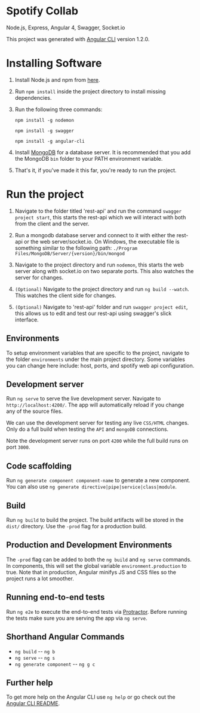 # Spotify Collab

Node.js, Express, Angular 4, Swagger, Socket.io

This project was generated with [Angular CLI](https://github.com/angular/angular-cli) version 1.2.0.

# Installing Software

1. Install Node.js and npm from [here](https://nodejs.org/en/download/).
2. Run `npm install` inside the project directory to install missing dependencies.
3. Run the following three commands:

    `npm install -g nodemon`

    `npm install -g swagger`

    `npm install -g angular-cli`

4. Install [MongoDB](https://www.mongodb.com/download-center#community) for a database server. It is recommended that you add the MongoDB `bin` folder to your PATH environment variable. 
5. That's it, if you've made it this far, you're ready to run the project.

# Run the project
1. Navigate to the folder titled 'rest-api' and run the command `swagger project start`, this starts the rest-api which we will interact with both from the client and the server.
2. Run a mongodb database server and connect to it with either the rest-api or the web server/socket.io. On Windows, the executable file is something similar to the following path:  `./Program Files/MongoDB/Server/{version}/bin/mongod`
3. Navigate to the project directory and run `nodemon`, this starts the web server along with socket.io on two separate ports. This also watches the server for changes.
4. `(Optional)` Navigate to the project directory and run `ng build --watch`. This watches the client side for changes.

5. `(Optional)` Navigate to 'rest-api' folder and run `swagger project edit`, this allows us to edit and test our rest-api using swagger's slick interface.

##  Environments
To setup environment variables that are specific to the project, navigate to the folder `environments` under the main project directory. Some variables you can change here include: host, ports, and spotify web api configuration. 

## Development server

Run `ng serve` to serve the live development server. Navigate to `http://localhost:4200/`. The app will automatically reload if you change any of the source files.

We can use the development server for testing any live `CSS/HTML` changes. Only do a full build when testing the `API` and `mongoDB` connections.

Note the development server runs on port `4200` while the full build runs on port `3000`.

## Code scaffolding

Run `ng generate component component-name` to generate a new component. You can also use `ng generate directive|pipe|service|class|module`.

## Build

Run `ng build` to build the project. The build artifacts will be stored in the `dist/` directory. Use the `-prod` flag for a production build.

## Production and Development Environments

The `-prod` flag can be added to both the `ng build` and `ng serve` commands. In components, this will set the global variable `environment.production` to true. Note that in production, Angular minifys JS and CSS files so the project runs a lot smoother.

## Running end-to-end tests

Run `ng e2e` to execute the end-to-end tests via [Protractor](http://www.protractortest.org/).
Before running the tests make sure you are serving the app via `ng serve`.

## Shorthand Angular Commands
- `ng build` -- `ng b`
- `ng serve` -- `ng s`
- `ng generate component` -- `ng g c`

## Further help

To get more help on the Angular CLI use `ng help` or go check out the [Angular CLI README](https://github.com/angular/angular-cli/blob/master/README.md).